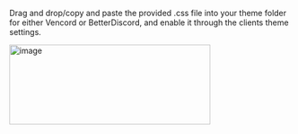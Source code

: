 Drag and drop/copy and paste the provided .css file into your theme folder for either Vencord or BetterDiscord, and enable it through the clients theme settings.

<img width="358" height="142" alt="image" src="https://github.com/user-attachments/assets/ed08a88e-f803-4f70-9880-d3c5301f70b8" />
